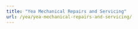 ```yaml
---
title: "Yea Mechanical Repairs and Servicing"
url: /yea/yea-mechanical-repairs-and-servicing/
---
```

